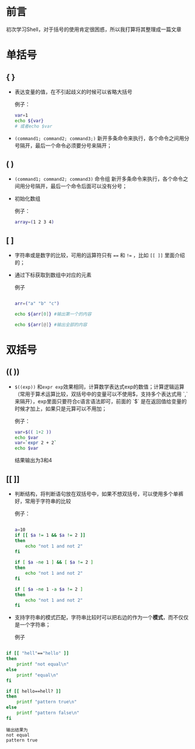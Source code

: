 

# 前言

初次学习Shell，对于括号的使用肯定很困惑，所以我打算将其整理成一篇文章

# 单括号

## { }

* 表达变量的值，在不引起歧义的时候可以省略大括号

    例子：
    
    ```sh
    var=1
    echo ${var}
    # 或者echo $var
    
    ```

* `(command1; command2; command3;)` 新开多条命令来执行，各个命令之间用分号隔开，最后一个命令必须要分号来隔开；

## ( )

* `(command1; command2; command3)` 命令组 新开多条命令来执行，各个命令之间用分号隔开，最后一个命令后面可以没有分号；

* 初始化数组
    
    例子：
    
    ```sh
    array=(1 2 3 4)
    
    ```

## [ ]

* 字符串或是数字的比较，可用的运算符只有 `==` 和 `!=` ，比如 `[[ ]]` 里面介绍的；

* 通过下标获取到数组中对应的元素
    
    例子

    ```sh
    
    arr=("a" "b" "c")

    echo ${arr[0]} #输出第一个的内容

    echo ${arr[@]} #输出全部的内容
    
    ```

# 双括号


## (( ))

* `$((exp))` 和`expr exp`效果相同，计算数学表达式exp的数值；计算逻辑运算（常用于算术运算比较，双括号中的变量可以不使用$，支持多个表达式用 `,` 来隔开），exp里面只要符合c语言语法即可，前面的 `$` 是在返回值给变量的时候才加上，如果只是元算可以不用加；

    例子：
    
    ```sh
    var=$(( 1+2 ))
    echo $var
    var=`expr 2 + 2`
    echo $var
    
    ```
    
    结果输出为3和4

## [[ ]]

* 判断结构，将判断语句放在双括号中，如果不想双括号，可以使用多个单裤好，常用于字符串的比较

    例子：
    
    ```sh

    a=10
    if [[ $a != 1 && $a != 2 ]]
    then
        echo "not 1 and not 2"
    fi
        
    if [ $a -ne 1 ] && [ $a != 2 ]
    then
    	echo "not 1 and not 2"
    fi
    
    if [ $a -ne 1 -a $a != 2 ]
    then
    	echo "not 1 and not 2"
    fi
    
    ```
    
* 支持字符串的模式匹配，字符串比较时可以把右边的作为一个**模式**，而不仅仅是一个字符串；
    
    例子
    
```sh

if [[ "hell"=="hello" ]]
then
	printf "not equal\n"
else
	printf "equal\n"
fi

if [[ hello==hell? ]]
then
	printf "pattern true\n"
else
	printf "pattern false\n"
fi

```

    输出结果为
    not equal
    pattern true
